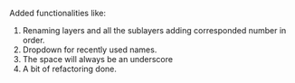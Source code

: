 Added functionalities like:
1. Renaming layers and all the sublayers adding corresponded number in order.
2. Dropdown for recently used names.
3. The space will always be an underscore
4. A bit of refactoring done.
